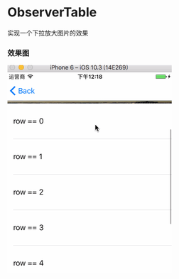 # ObserverTable
实现一个下拉放大图片的效果

### 效果图
![image](https://github.com/zhuzhuxingtianxia/ObserverTable/blob/master/%E5%BD%95%E5%B1%8F6.gif)
